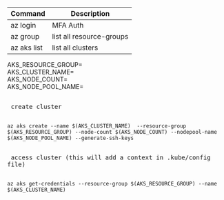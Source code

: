 

| Command | Description |
| ----------- | ----------- |
| az login | MFA Auth |
| az group | list all resource-groups |
| az aks list | list all clusters |

 
AKS_RESOURCE_GROUP= <br /> 
AKS_CLUSTER_NAME= <br /> 
AKS_NODE_COUNT= <br /> 
AKS_NODE_POOL_NAME= <br /> 

<kbd> <br> create cluster <br> </kbd>
```
az aks create --name $(AKS_CLUSTER_NAME)  --resource-group $(AKS_RESOURCE_GROUP) --node-count $(AKS_NODE_COUNT) --nodepool-name $(AKS_NODE_POOL_NAME) --generate-ssh-keys 
```

<kbd> <br> access cluster (this will add a context in .kube/config file) <br> </kbd>

```
az aks get-credentials --resource-group $(AKS_RESOURCE_GROUP) --name $(AKS_CLUSTER_NAME)
```
